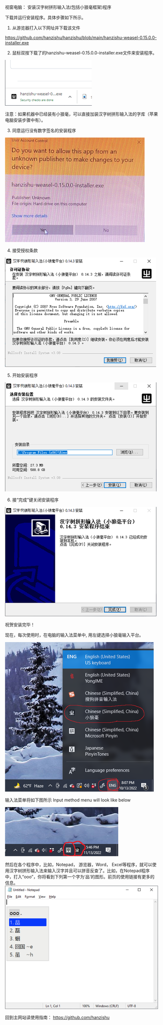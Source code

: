 ﻿
视窗电脑： 安装汉字树拼形输入法(包括小狼毫框架)程序

下载并运行安装程序。具体步骤如下所示。  

1. 从游览器打入以下网址并下载该文件

https://github.com/hanzishu/hanzishu/blob/main/hanzishu-weasel-0.15.0.0-installer.exe
   
2. 鼠标双按下载了的hanzishu-weasel-0.15.0.0-installer.exe文件来安装程序。

![alt text](https://github.com/hanzishu/hanzishu/blob/main/installerfile.png)

注意：如果机器中已经装有小狼毫，可以直接加装汉字树拼形输入法的字库（苹果电脑安装步骤中有）。
             	
3. 同意运行没有数字签名的安装程序	

![alt text](https://github.com/hanzishu/hanzishu/blob/main/publisherunknown.jpg)

4. 接受授权条款

![alt text](https://github.com/hanzishu/hanzishu/blob/main/acceptdialog.png)
               
5. 开始安装程序

![alt text](https://github.com/hanzishu/hanzishu/blob/main/installlocation.png)
              
6. 接“完成”键关闭安装程序

![alt text](https://github.com/hanzishu/hanzishu/blob/main/installcomplete.png)
              
祝贺安装完毕！

现在，每次使用时，在电脑的输入法菜单中, 用左键选择小狼毫输入平台。

![alt text](https://github.com/hanzishu/hanzishu/blob/main/choosecnsquirrel.png)

输入法菜单将如下图所示     Input method menu will look like below

![alt text](https://github.com/hanzishu/hanzishu/blob/main/choosechinese.png)

然后在各个程序中，比如，Notepad， 游览器，Word， Excel等程序，就可以使用汉字树拼形输入法来输入汉字并且可以拼音反查了。比如，在Notepad程序中，打入“ooo”，你将看到下列第一个字为‘品’的图形。前页的使用链接有更多的信息。
![alt text](https://github.com/hanzishu/hanzishu/blob/main/starttyping.png)

回到主网站读使用指南： https://github.com/hanzishu


